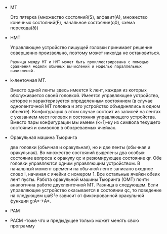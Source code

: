 - МТ

    Это пятерка (множество состояний(S), алфавит(А), множество конечных состояний(F), начальное состояние(q0), схема перехода(δ))

- НМТ

    Управляющее устройство пишущей головки принимает решение совершенно произвольно, поэтому может никогда не остановиться.
    ```
    Разница между МТ и НМТ может быть проиллюстрирована с помощью сравнения модели обычных вычислений и моделью параллельных вычислений.
    ```

- k-ленточная МТ.

    Вместо одной ленты здесь имеется k лент, каждая из которых обслуживается своей головкой. Имеется управляющее устройство, которое и характеризуется определенным состоянием (в случае одноленточной МТ головка и это устройство объединялись в одном объекте). Конфигурация в этом случае состоит из записей на лентах с указанием мест головок и состояния управляющего устройства. Вместо пары конфигурации мы имеем (k+1)-ку из символа текущего состояния и символов в обозреваемых ячейках.

- Оракульная машина Тьюринга

    две головки (обычная и оракульная), но и две ленты (обычная и оракульная). Во множестве состояний выделены два особых: состояние вопроса к оракулу qc и резюмирующее состояние qr. Обе головки управляются одним управляющим устройством. В начальный момент времени на обычной ленте записано входное слово I, начиная с ячейки с номером 1. Все остальные ячейки обеих лент пусты. Работа оракульной машины Тьюринга (ОМТ) почти аналогична работе двухленточной МТ. Разница в следующем. Если управляющее устройство оказывается в состоянии qc, то поведение на следующем шаÐ³е зависит от фиксированной оракульной функции g:A*→A*.

- PAM
- PACM -тоже что и предыдущее только может менять свою программу